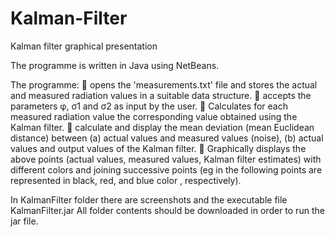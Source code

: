 # Kalman-Filter
Kalman filter graphical presentation

The programme is written in Java using NetBeans.

The programme:
 opens the 'measurements.txt' file and stores the actual and measured radiation values in a suitable data structure.
 accepts the parameters φ, σ1 and σ2 as input by the user.
 Calculates for each measured radiation value the corresponding value obtained using the Kalman filter.
 calculate and display the mean deviation (mean Euclidean distance) between 
  (a) actual values and measured values (noise), 
  (b) actual values and output values of the Kalman filter.
 Graphically displays the above points (actual values, measured values, Kalman filter estimates) with different colors 
and joining successive points (eg in the following points are represented in black, red, and blue color , respectively).


In KalmanFilter folder there are screenshots and the executable file KalmanFilter.jar 
All folder contents should  be downloaded in order to run the jar file.

